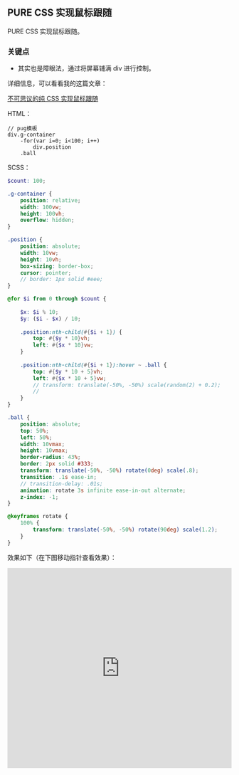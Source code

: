 ## PURE CSS 实现鼠标跟随

PURE CSS 实现鼠标跟随。

### 关键点

+ 其实也是障眼法，通过将屏幕铺满 div 进行控制。

详细信息，可以看看我的这篇文章：

[不可思议的纯 CSS 实现鼠标跟随](https://github.com/chokcoco/iCSS/issues/46)

HTML：

```pug
// pug模板
div.g-container
    -for(var i=0; i<100; i++)
        div.position
    .ball
```

SCSS：
```scss
$count: 100;

.g-container {
    position: relative;
    width: 100vw;
    height: 100vh;
    overflow: hidden;
}

.position {
    position: absolute;
    width: 10vw;
    height: 10vh;
    box-sizing: border-box;
    cursor: pointer;
    // border: 1px solid #eee;
}

@for $i from 0 through $count { 
    
    $x: $i % 10;
    $y: ($i - $x) / 10;
    
    .position:nth-child(#{$i + 1}) {
        top: #{$y * 10}vh;
        left: #{$x * 10}vw;
    }
    
    .position:nth-child(#{$i + 1}):hover ~ .ball {
        top: #{$y * 10 + 5}vh;
        left: #{$x * 10 + 5}vw;
        // transform: translate(-50%, -50%) scale(random(2) + 0.2);
        // 
    }
}

.ball {
    position: absolute;
    top: 50%;
    left: 50%;
    width: 10vmax;
    height: 10vmax;
    border-radius: 43%;
    border: 2px solid #333;
    transform: translate(-50%, -50%) rotate(0deg) scale(.8);
    transition: .1s ease-in;
    // transition-delay: .01s;
    animation: rotate 3s infinite ease-in-out alternate;
    z-index: -1;
}

@keyframes rotate {
    100% {
        transform: translate(-50%, -50%) rotate(90deg) scale(1.2);
    }
}
```

效果如下（在下图移动指针查看效果）：

<iframe height="450" style="width: 100%;" scrolling="no" title="CSS实现鼠标跟随" src="https://codepen.io/Chokcoco/embed/MZqMVO?height=450&theme-id=default&default-tab=result" frameborder="no" allowtransparency="true" allowfullscreen="true">
  See the Pen <a href='https://codepen.io/Chokcoco/pen/MZqMVO'>CSS实现鼠标跟随</a> by Chokcoco
  (<a href='https://codepen.io/Chokcoco'>@Chokcoco</a>) on <a href='https://codepen.io'>CodePen</a>.
</iframe>